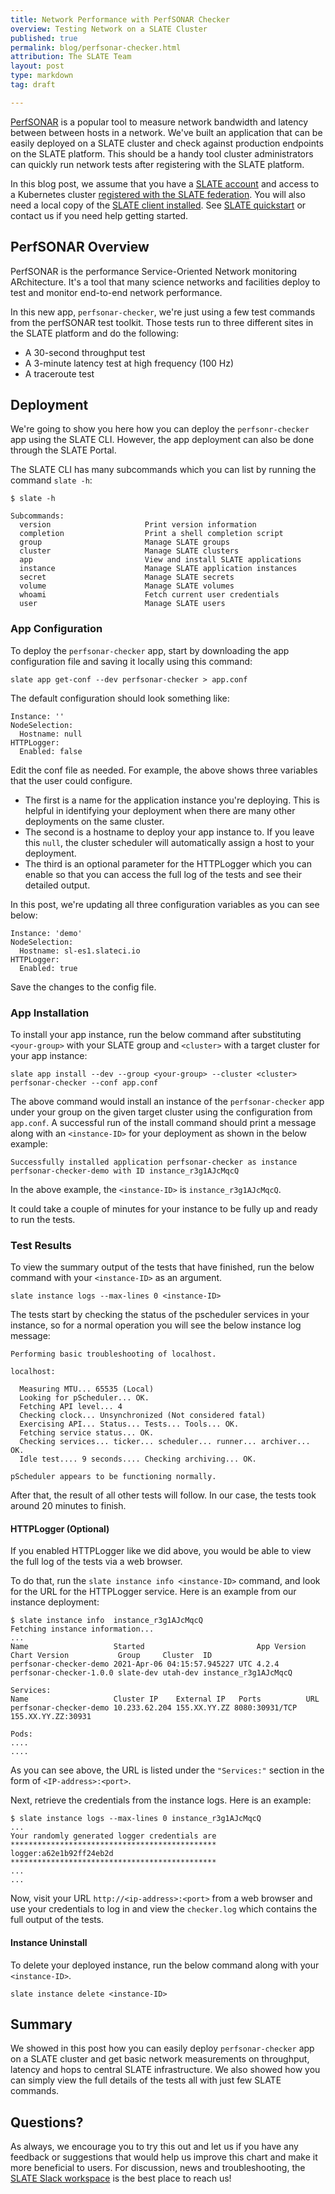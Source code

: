 ```yaml
---
title: Network Performance with PerfSONAR Checker
overview: Testing Network on a SLATE Cluster 
published: true
permalink: blog/perfsonar-checker.html
attribution: The SLATE Team 
layout: post
type: markdown
tag: draft

---
```


[PerfSONAR](https://docs.perfsonar.net/index.html) is a popular tool to measure network bandwidth and latency between between hosts in a network.  We've built an application that can be easily deployed on a SLATE cluster and check against production endpoints on the SLATE platform.  This should be a handy tool cluster administrators can quickly run network tests after registering with the SLATE platform.
<!--end_excerpt-->

In this blog post, we assume that you have a [SLATE account](https://portal.slateci.io/slate_portal) and access to a Kubernetes cluster [registered with the SLATE federation](https://portal.slateci.io/clusters).  You will also need a local copy of the [SLATE client installed](https://slateci.io/docs/tools/index.html).  See [SLATE quickstart](https://slateci.io/docs/quickstart/) or contact us if you need help getting started.


## PerfSONAR Overview

PerfSONAR is the performance Service-Oriented Network monitoring ARchitecture. It's a tool that many science networks and facilities deploy to test and monitor end-to-end network performance. 

In this new app, `perfsonar-checker`, we're just using a few test commands from the perfSONAR test toolkit. Those tests run to three different sites in the SLATE platform and do the following:

- A 30-second throughput test
- A 3-minute latency test at high frequency (100 Hz)
- A traceroute test   

## Deployment

We're going to show you here how you can deploy the `perfsonr-checker` app using the SLATE CLI. However, the app deployment can also be done through the SLATE Portal.

The SLATE CLI has many subcommands which you can list by running the command `slate -h`: 

```
$ slate -h 

Subcommands:
  version                     Print version information
  completion                  Print a shell completion script
  group                       Manage SLATE groups
  cluster                     Manage SLATE clusters
  app                         View and install SLATE applications
  instance                    Manage SLATE application instances
  secret                      Manage SLATE secrets
  volume                      Manage SLATE volumes
  whoami                      Fetch current user credentials
  user                        Manage SLATE users
```

### App Configuration

To deploy the `perfsonar-checker` app, start by downloading the app configuration file and saving it locally using this command:

```
slate app get-conf --dev perfsonar-checker > app.conf
```
The default configuration should look something like:

```
Instance: ''
NodeSelection:  
  Hostname: null
HTTPLogger: 
  Enabled: false
```

Edit the conf file as needed. For example, the above shows three variables that the user could configure.

- The first is a name for the application instance you're deploying. This is helpful in identifying your deployment when there are many other deployments on the same cluster.
- The second is a hostname to deploy your app instance to. If you leave this `null`, the cluster scheduler will automatically assign a host to your deployment.
- The third is an optional parameter for the HTTPLogger which you can enable so that you can access the full log of the tests and see their detailed output. 

In this post, we're updating all three configuration variables as you can see below:

```
Instance: 'demo'
NodeSelection:  
  Hostname: sl-es1.slateci.io
HTTPLogger: 
  Enabled: true
``` 

Save the changes to the config file.

### App Installation

To install your app instance, run the below command after substituting `<your-group>` with your SLATE group and `<cluster>` with a target cluster for your app instance:

```
slate app install --dev --group <your-group> --cluster <cluster> perfsonar-checker --conf app.conf
``` 

The above command would install an instance of the `perfsonar-checker` app under your group on the given target cluster using the configuration from `app.conf`. A successful run of the install command should print a message along with an `<instance-ID>` for your deployment as shown in the below example:

```
Successfully installed application perfsonar-checker as instance perfsonar-checker-demo with ID instance_r3g1AJcMqcQ
```

In the above example, the `<instance-ID>` is `instance_r3g1AJcMqcQ`.

It could take a couple of minutes for your instance to be fully up and ready to run the tests.

### Test Results
To view the summary output of the tests that have finished, run the below command with your `<instance-ID>` as an argument. 

```
slate instance logs --max-lines 0 <instance-ID>
```

The tests start by checking the status of the pscheduler services in your instance, so for a normal operation you will see the below instance log message:

```
Performing basic troubleshooting of localhost.

localhost:

  Measuring MTU... 65535 (Local)
  Looking for pScheduler... OK.
  Fetching API level... 4
  Checking clock... Unsynchronized (Not considered fatal)
  Exercising API... Status... Tests... Tools... OK.
  Fetching service status... OK.
  Checking services... ticker... scheduler... runner... archiver... OK.
  Idle test.... 9 seconds.... Checking archiving... OK.

pScheduler appears to be functioning normally.

``` 
After that, the result of all other tests will follow. In our case, the tests took around 20 minutes to finish.

#### HTTPLogger (Optional)
If you enabled HTTPLogger like we did above, you would be able to view the full log of the tests via a web browser.

To do that, run the `slate instance info <instance-ID>` command, and look for the URL for the HTTPLogger service. Here is an example from our instance deployment:

```
$ slate instance info  instance_r3g1AJcMqcQ
Fetching instance information...
...
Name                   Started                         App Version Chart Version           Group     Cluster  ID                  
perfsonar-checker-demo 2021-Apr-06 04:15:57.945227 UTC 4.2.4       perfsonar-checker-1.0.0 slate-dev utah-dev instance_r3g1AJcMqcQ

Services:
Name                   Cluster IP    External IP   Ports          URL                
perfsonar-checker-demo 10.233.62.204 155.XX.YY.ZZ 8080:30931/TCP 155.XX.YY.ZZ:30931

Pods:
....
....

```
As you can see above, the URL is listed under the `"Services:"` section in the form of `<IP-address>:<port>`.

Next, retrieve the credentials from the instance logs. Here is an example:

```
$ slate instance logs --max-lines 0 instance_r3g1AJcMqcQ
...
Your randomly generated logger credentials are
**********************************************
logger:a62e1b92ff24eb2d
**********************************************
...
...
```
Now, visit your URL `http://<ip-address>:<port>` from a web browser and use your credentials to log in and view the `checker.log` which contains the full output of the tests.

#### Instance Uninstall
To delete your deployed instance, run the below command along with your `<instance-ID>`.

```
slate instance delete <instance-ID>
```


## Summary

We showed in this post how you can easily deploy `perfsonar-checker` app on a SLATE cluster and get basic network measurements on throughput, latency and hops to central SLATE infrastructure. We also showed how you can simply view the full details of the tests all with just few SLATE commands.

## Questions?

As always, we encourage you to try this out and let us if you have any feedback or suggestions that would help us improve this chart and make it more beneficial to users. For discussion, news and troubleshooting, the [SLATE Slack workspace](https://slack.slateci.io/) is the best place to reach us! 
